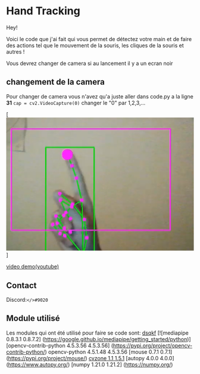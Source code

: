 # Hand Tracking

Hey!


Voici le code que j'ai fait qui vous permet de détectez votre main et de faire des actions tel que le mouvement de la souris, les cliques de la souris et autres !

Vous devrez changer de camera si au lancement il y a un ecran noir 

## changement de la camera

Pour changer de camera vous n'avez qu'a juste aller dans code.py a la ligne **31** ```cap = cv2.VideoCapture(0)``` changer le "0" par 1,2,3,... 

[![video demo](image/miniature.png)]

[video demo(youtube)](https://youtu.be/y3vFMNqe-9g)

## Contact
 Discord:`</>#9020`

## Module utilisé
Les modules qui ont été utilisé pour faire se code sont:
[dsqkf](https://google.github.io/mediapipe/getting_started/python)
[![mediapipe	0.8.3.1	0.8.7.2] (https://google.github.io/mediapipe/getting_started/python)]
[opencv-contrib-python	4.5.3.56	4.5.3.56] (https://pypi.org/project/opencv-contrib-python/)
opencv-python	4.5.1.48	4.5.3.56
[mouse	0.7.1	0.7.1] (https://pypi.org/project/mouse/)
[cvzone	1.1	1.5.1]( https://github.com/cvzone/cvzone)
[autopy	4.0.0	4.0.0] (https://www.autopy.org/)
[numpy	1.21.0	1.21.2] (https://numpy.org/)